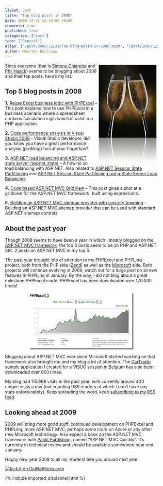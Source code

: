 ```yaml
---
layout: post
title: "Top blog posts in 2008"
date: 2008-12-31 15:19:00 +0100
comments: true
published: true
categories: ["post"]
tags: ["General"]
alias: ["/post/2008/12/31/Top-blog-posts-in-2008.aspx", "/post/2008/12/31/top-blog-posts-in-2008.aspx"]
author: Maarten Balliauw
---
```

<p>
<img style="display: inline; margin: 5px; border: 0px" src="/images/WindowsLiveWriter/Topblogpostsin2008_D71D/image_5.png" border="0" alt="Happy new year 2009!" title="Happy new year 2009!" width="190" height="320" align="right" /> Since everyone (that is <a href="http://codeclimber.net.nz/archive/2008/12/31/best-of-2008-5-most-popular-posts.aspx" target="_blank">Simone Chiaretta</a> and <a href="http://www.haacked.com/archive/2008/12/30/not-your-typical-top-ten-of-2008-post.aspx" target="_blank">Phil Haack</a>) seems to be blogging about 2008 and their top posts, here&rsquo;s my list.
</p>
<h2>Top 5 blog posts in 2008</h2>
<p>
<strong>1.</strong> <a href="/post/2008/03/27/Reuse-Excel-business-logic-with-PHPExcel.aspx">Reuse Excel business logic with PHPExcel</a> &ndash; This post explains how to use PHPExcel in a business scenario where a spreadsheet contains calculation logic which is used in a PHP application.
</p>
<p>
<strong>2.</strong> <a href="/post/2008/02/07/Code-performance-analysis-in-Visual-Studio-2008.aspx">Code performance analysis in Visual Studio 2008</a> - Visual Studio developer, did you know you have a great performance analysis (profiling) tool at your fingertips?
</p>
<p>
<strong>3.</strong> <a href="/post/2007/11/22/ASPNET-load-balancing-and-ASPNET-state-server-(aspnet_state).aspx">ASP.NET load balancing and ASP.NET state server (aspnet_state)</a> &ndash; A how-to on load balancing with ASP.NET. Also related to <a href="/post/2008/01/23/ASPNET-Session-State-Partitioning.aspx">ASP.NET Session State Partitioning</a> and <a href="/post/2008/01/24/ASPNET-Session-State-Partitioning-using-State-Server-Load-Balancing.aspx">ASP.NET Session State Partitioning using State Server Load Balancing</a>.
</p>
<p>
<strong>4.</strong> <a href="/post/2008/06/04/Code-based-ASPNET-MVC-GridView.aspx">Code based ASP.NET MVC GridView</a> &ndash; This post gives a shot at a gridview for the ASP.NET MVC framework, built using expressions.
</p>
<p>
<strong>5.</strong> <a href="/post/2008/08/29/Building-an-ASPNET-MVC-sitemap-provider-with-security-trimming.aspx">Building an ASP.NET MVC sitemap provider with security trimming</a> &ndash; Building an ASP.NET MVC sitemap provider that can be used with standard ASP.NET sitemap controls.
</p>
<h2>About the past year</h2>
<p>
Though 2008 seems to have been a year in which I mostly blogged on the <a href="/category/MVC.aspx" target="_blank">ASP.NET MVC framework</a>, the top 3 posts seem to be on PHP and ASP.NET. Still, 2 posts on ASP.NET MVC in my top 5.
</p>
<p>
The past year brought lots of attention to my <a href="http://www.phpexcel.net" target="_blank">PHPExcel</a> and <a href="http://www.phplinq.net" target="_blank">PHPLinq</a> project, both from the PHP side (<a href="http://www.zend.com/" target="_blank">Zend</a>) as well as the <a href="http://www.microsoft.com" target="_blank">Microsoft</a> side. Both projects will continue evolving in 2009, watch out for a huge post on all new features in PHPLinq in January. By the way, I did not blog about a great milestone PHPExcel made: PHPExcel has been downloaded over 120.000 times!
</p>
<p>
<a href="/images/WindowsLiveWriter/Topblogpostsin2008_D71D/image_2.png"><img style="display: block; float: none; margin: 5px auto; border-width: 0px" src="/images/WindowsLiveWriter/Topblogpostsin2008_D71D/image_thumb.png" border="0" alt="PHPExcel download count" title="PHPExcel download count" width="344" height="188" /></a> 
</p>
<p>
Blogging about ASP.NET MVC ever since Microsoft started working on that framework also brought me and my blog a lot of attention. The <a href="http://www.cartrackr.net" target="_blank">CarTrackr sample application</a> I created for a <a href="/post/2008/10/15/Introduction-to-ASPNET-MVC-for-VISUG-Presentation-materials.aspx" target="_blank">VISUG session in Belgium</a> has also been downloaded over 800 times.
</p>
<p>
My blog had 115.988 visits in the past year, with currently around 400 unique visits a day (not counting RSS readers of which I don&rsquo;t have any stats unfortunately). Keep spreading the word, keep <a href="/syndication.axd" target="_blank">subscribing to my RSS feed</a>.
</p>
<h2>Looking ahead at 2009</h2>
<p>
2009 will bring more good stuff: continued development on PHPExcel and PHPLinq, more ASP.NET MVC, perhaps some more on Azure or any other new Microsoft technology. Also expect a book on the ASP.NET MVC framework with <a href="http://www.packtpub.com/" target="_blank">Packt Publishing</a>, named &ldquo;ASP.NET MVC Quickly&rdquo;. It&rsquo;s currently in technical review and should be available somewhere near end January.
</p>
<p>
Happy new year 2009 to all my readers! See you around next year.
</p>
<p>
<a href="http://www.dotnetkicks.com/kick/?url=/post/2008/12/31/Top-blog-posts-in-2008.aspx&amp;title=Top blog posts in 2008">
                    <img src="http://www.dotnetkicks.com/Services/Images/KickItImageGenerator.ashx?url=/post/2008/12/31/Top-blog-posts-in-2008.aspx" border="0" alt="kick it on DotNetKicks.com" />
                  </a>
</p>


{% include imported_disclaimer.html %}

